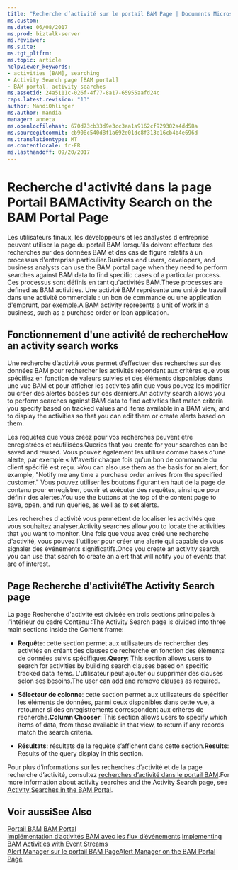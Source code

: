 ```yaml
---
title: "Recherche d’activité sur le portail BAM Page | Documents Microsoft"
ms.custom: 
ms.date: 06/08/2017
ms.prod: biztalk-server
ms.reviewer: 
ms.suite: 
ms.tgt_pltfrm: 
ms.topic: article
helpviewer_keywords:
- activities [BAM], searching
- Activity Search page [BAM portal]
- BAM portal, activity searches
ms.assetid: 24a5111c-026f-4f77-8a17-65955aafd24c
caps.latest.revision: "13"
author: MandiOhlinger
ms.author: mandia
manager: anneta
ms.openlocfilehash: 670d73cb33d9e3cc3aa1a9162cf929382a4dd58a
ms.sourcegitcommit: cb908c540d8f1a692d01dc8f313e16cb4b4e696d
ms.translationtype: MT
ms.contentlocale: fr-FR
ms.lasthandoff: 09/20/2017
---
```

# <a name="activity-search-on-the-bam-portal-page"></a><span data-ttu-id="b3c13-102">Recherche d'activité dans la page Portail BAM</span><span class="sxs-lookup"><span data-stu-id="b3c13-102">Activity Search on the BAM Portal Page</span></span>
<span data-ttu-id="b3c13-103">Les utilisateurs finaux, les développeurs et les analystes d'entreprise peuvent utiliser la page du portail BAM lorsqu'ils doivent effectuer des recherches sur des données BAM et des cas de figure relatifs à un processus d'entreprise particulier.</span><span class="sxs-lookup"><span data-stu-id="b3c13-103">Business end users, developers, and business analysts can use the BAM portal page when they need to perform searches against BAM data to find specific cases of a particular process.</span></span> <span data-ttu-id="b3c13-104">Ces processus sont définis en tant qu'activités BAM.</span><span class="sxs-lookup"><span data-stu-id="b3c13-104">These processes are defined as BAM activities.</span></span> <span data-ttu-id="b3c13-105">Une activité BAM représente une unité de travail dans une activité commerciale : un bon de commande ou une application d'emprunt, par exemple.</span><span class="sxs-lookup"><span data-stu-id="b3c13-105">A BAM activity represents a unit of work in a business, such as a purchase order or loan application.</span></span>  
  
## <a name="how-an-activity-search-works"></a><span data-ttu-id="b3c13-106">Fonctionnement d'une activité de recherche</span><span class="sxs-lookup"><span data-stu-id="b3c13-106">How an activity search works</span></span>  
 <span data-ttu-id="b3c13-107">Une recherche d’activité vous permet d’effectuer des recherches sur des données BAM pour rechercher les activités répondant aux critères que vous spécifiez en fonction de valeurs suivies et des éléments disponibles dans une vue BAM et pour afficher les activités afin que vous pouvez les modifier ou créer des alertes basées sur ces derniers.</span><span class="sxs-lookup"><span data-stu-id="b3c13-107">An activity search allows you to perform searches against BAM data to find activities that match criteria you specify based on tracked values and items available in a BAM view, and to display the activities so that you can edit them or create alerts based on them.</span></span>  
  
 <span data-ttu-id="b3c13-108">Les requêtes que vous créez pour vos recherches peuvent être enregistrées et réutilisées.</span><span class="sxs-lookup"><span data-stu-id="b3c13-108">Queries that you create for your searches can be saved and reused.</span></span> <span data-ttu-id="b3c13-109">Vous pouvez également les utiliser comme bases d'une alerte, par exemple « M'avertir chaque fois qu'un bon de commande du client spécifié est reçu. »</span><span class="sxs-lookup"><span data-stu-id="b3c13-109">You can also use them as the basis for an alert, for example, "Notify me any time a purchase order arrives from the specified customer."</span></span> <span data-ttu-id="b3c13-110">Vous pouvez utiliser les boutons figurant en haut de la page de contenu pour enregistrer, ouvrir et exécuter des requêtes, ainsi que pour définir des alertes.</span><span class="sxs-lookup"><span data-stu-id="b3c13-110">You use the buttons at the top of the content page to save, open, and run queries, as well as to set alerts.</span></span>  
  
 <span data-ttu-id="b3c13-111">Les recherches d'activité vous permettent de localiser les activités que vous souhaitez analyser.</span><span class="sxs-lookup"><span data-stu-id="b3c13-111">Activity searches allow you to locate the activities that you want to monitor.</span></span> <span data-ttu-id="b3c13-112">Une fois que vous avez créé une recherche d'activité, vous pouvez l'utiliser pour créer une alerte qui capable de vous signaler des événements significatifs.</span><span class="sxs-lookup"><span data-stu-id="b3c13-112">Once you create an activity search, you can use that search to create an alert that will notify you of events that are of interest.</span></span>  
  
## <a name="the-activity-search-page"></a><span data-ttu-id="b3c13-113">Page Recherche d'activité</span><span class="sxs-lookup"><span data-stu-id="b3c13-113">The Activity Search page</span></span>  
 <span data-ttu-id="b3c13-114">La page Recherche d'activité est divisée en trois sections principales à l'intérieur du cadre Contenu :</span><span class="sxs-lookup"><span data-stu-id="b3c13-114">The Activity Search page is divided into three main sections inside the Content frame:</span></span>  
  
-   <span data-ttu-id="b3c13-115">**Requête**: cette section permet aux utilisateurs de rechercher des activités en créant des clauses de recherche en fonction des éléments de données suivis spécifiques.</span><span class="sxs-lookup"><span data-stu-id="b3c13-115">**Query**: This section allows users to search for activities by building search clauses based on specific tracked data items.</span></span> <span data-ttu-id="b3c13-116">L'utilisateur peut ajouter ou supprimer des clauses selon ses besoins.</span><span class="sxs-lookup"><span data-stu-id="b3c13-116">The user can add and remove clauses as required.</span></span>  
  
-   <span data-ttu-id="b3c13-117">**Sélecteur de colonne**: cette section permet aux utilisateurs de spécifier les éléments de données, parmi ceux disponibles dans cette vue, à retourner si des enregistrements correspondent aux critères de recherche.</span><span class="sxs-lookup"><span data-stu-id="b3c13-117">**Column Chooser**: This section allows users to specify which items of data, from those available in that view, to return if any records match the search criteria.</span></span>  
  
-   <span data-ttu-id="b3c13-118">**Résultats**: résultats de la requête s’affichent dans cette section.</span><span class="sxs-lookup"><span data-stu-id="b3c13-118">**Results**: Results of the query display in this section.</span></span>  
  
 <span data-ttu-id="b3c13-119">Pour plus d’informations sur les recherches d’activité et de la page recherche d’activité, consultez [recherches d’activité dans le portail BAM](../core/activity-searches-in-the-bam-portal.md).</span><span class="sxs-lookup"><span data-stu-id="b3c13-119">For more information about activity searches and the Activity Search page, see [Activity Searches in the BAM Portal](../core/activity-searches-in-the-bam-portal.md).</span></span>  
  
## <a name="see-also"></a><span data-ttu-id="b3c13-120">Voir aussi</span><span class="sxs-lookup"><span data-stu-id="b3c13-120">See Also</span></span>  
 <span data-ttu-id="b3c13-121">[Portail BAM](../core/bam-portal.md) </span><span class="sxs-lookup"><span data-stu-id="b3c13-121">[BAM Portal](../core/bam-portal.md) </span></span>  
 <span data-ttu-id="b3c13-122">[Implémentation d’activités BAM avec les flux d’événements](../core/implementing-bam-activities-with-event-streams.md) </span><span class="sxs-lookup"><span data-stu-id="b3c13-122">[Implementing BAM Activities with Event Streams](../core/implementing-bam-activities-with-event-streams.md) </span></span>  
 [<span data-ttu-id="b3c13-123">Alert Manager sur le portail BAM Page</span><span class="sxs-lookup"><span data-stu-id="b3c13-123">Alert Manager on the BAM Portal Page</span></span>](../core/alert-manager-on-the-bam-portal-page.md)